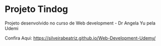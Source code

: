 # Projeto Tindog

Projeto desenvolvido no curso de Web development - Dr Angela Yu pela Udemi

Confira Aqui: https://silveirabeatriz.github.io/Web-Development-Udemy/

